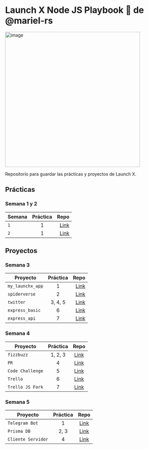 # Launch X Node JS Playbook 🚀 de @mariel-rs

<img width="435" alt="image" src="https://user-images.githubusercontent.com/17634377/159151704-8949639b-ae5f-405a-a8b8-8d97f3f150cd.png">

Repositorio para guardar las prácticas y proyectos de Launch X.

## Prácticas

### Semana 1 y 2

| Semana | Práctica | Repo |
| ------------- |:-------------:| -----:|
|`1`|1|[Link](https://github.com/mariel-rs/playbook/tree/main/weekly_mission_1)|
|`2`|1|[Link](https://github.com/mariel-rs/playbook/tree/main/weekly_mission_2)|

## Proyectos

### Semana 3

| Proyecto | Práctica | Repo |
| ------------- |:-------------:| -----:|
|`my_launchx_app`|1|[Link](https://github.com/mariel-rs/my_launchx_app)|
|`spiderverse`|2|[Link](https://github.com/mariel-rs/spiderverse)|
|`twitter`|3, 4, 5|[Link](https://github.com/mariel-rs/twitter)|
|`express_basic`|6|[Link](https://github.com/mariel-rs/express_basic)|
|`express_api`|7|[Link](https://github.com/mariel-rs/express_api)|

### Semana 4

| Proyecto | Práctica | Repo |
| ------------- |:-------------:| :-----:|
|`fizzbuzz`|1, 2, 3|[Link](https://github.com/mariel-rs/fizzbuzz/)|
|`PR`|4|[Link](https://github.com/mariel-rs/fizzbuzz-1/)|
|`Code Challenge`|5|[Link](https://github.com/mariel-rs/visualthinking_api)|
|`Trello`|6|[Link](#)|
|`Trello JS Fork`|7|[Link](#)|

### Semana 5

| Proyecto | Práctica | Repo |
| ------------- |:-------------:| :-----:|
|`Telegram Bot`|1|[Link](https://github.com/mariel-rs/telegram_bot)|
|`Prisma DB`|2, 3|[Link](https://github.com/mariel-rs/prismadb)|
|`Cliente Servidor`|4|[Link](#)|